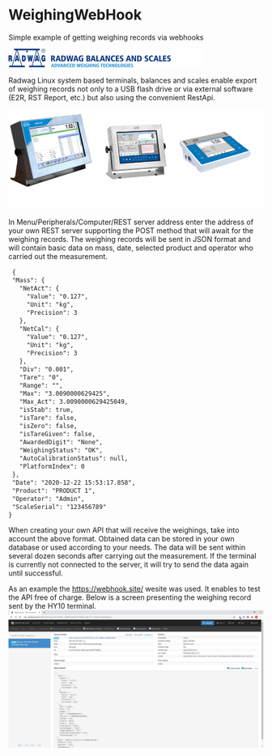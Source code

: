 # WeighingWebHook
Simple example of getting weighing records via webhooks

![Alt text](en_header.png)

  
  Radwag Linux system based terminals, balances and scales enable export of weighing records not only to a USB flash drive or via external software (E2R, RST Report, etc.) but also using the convenient RestApi.

![Alt text](terminals.png)

    
  In Menu/Peripherals/Computer/REST server address enter the address of your own REST server supporting the POST method that will await for the weighing records.
 The weighing records will be sent in JSON format and will contain basic data on mass, date, selected product and operator who carried out the measurement.
 ``` 
  {
  "Mass": {
    "NetAct": {
      "Value": "0.127",
      "Unit": "kg",
      "Precision": 3
    },
    "NetCal": {
      "Value": "0.127",
      "Unit": "kg",
      "Precision": 3
    },
    "Div": "0.001",
    "Tare": "0",
    "Range": "",
    "Max": "3.0090000629425",
    "Max_Act": 3.0090000629425049,
    "isStab": true,
    "isTare": false,
    "isZero": false,
    "isTareGiven": false,
    "AwardedDigit": "None",
    "WeighingStatus": "OK",
    "AutoCalibrationStatus": null,
    "PlatformIndex": 0
  },
  "Date": "2020-12-22 15:53:17.858",
  "Product": "PRODUCT 1",
  "Operator": "Admin",
  "ScaleSerial": "123456789"
}
```
When creating your own API that will receive the weighings, take into account the above format. Obtained data can be stored in your own database or used according to your needs. The data will be sent within several dozen seconds after carrying out the measurement. If the terminal is currently not connected to the server, it will try to send the data again until successful.

  As an example the https://webhook.site/ wesite was used. It enables to test the API free of charge. Below is a screen presenting the weighing record sent by the HY10 terminal. 
![Alt text](webhook.png)
